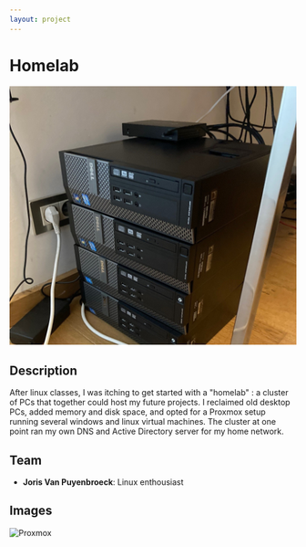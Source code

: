 ```yaml
--- 
layout: project
---
```


# Homelab

![Homelab](homelab.jpg)

## Description
After linux classes, I was itching to get started with a "homelab" : a cluster of PCs that together could host my future projects. I reclaimed old desktop PCs, added memory and disk space, and opted for a Proxmox setup running several windows and linux virtual machines. The cluster at one point ran my own DNS and Active Directory server for my home network.
## Team
- **Joris Van Puyenbroeck**: Linux enthousiast

## Images

![Proxmox](https://upload.wikimedia.org/wikipedia/commons/f/f6/Proxmox-VE-4-4-screenshot-startpage.png)
